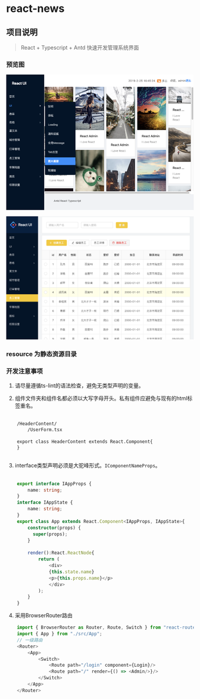 # react-news

## 项目说明

> React + Typescript + Antd 快速开发管理系统界面

### 预览图

[![React-Ui](https://github.com/guobin211/react-news/blob/master/images/react.png)](https://github.com/guobin211/react-news)


[![React-Ui](https://github.com/guobin211/react-news/blob/master/images/img.png)](https://github.com/guobin211/react-news)

### resource 为静态资源目录


### 开发注意事项

1. 请尽量遵循ts-lint的语法检查，避免无类型声明的变量。

2. 组件文件夹和组件名都必须以大写字母开头。私有组件应避免与现有的html标签重名。

```
    
    /HeaderContent/
        /UserForm.tsx
        
    export class HeaderContent extends React.Component{ 
    }
    
```

3. interface类型声明必须是大驼峰形式。`IComponentNameProps`。
   
```ts jsx

    export interface IAppProps {
        name: string;
    }
    interface IAppState {
        name: string;
    }
    export class App extends React.Component<IAppProps, IAppState>{
        constructor(props) {
          super(props);
        }
        
        render():React.ReactNode{
            return (
                <div>
                {this.state.name}
                <p>{this.props.name}</p>
                </div>
            );
        }
    }

```

4. 采用BrowserRouter路由

```ts
    import { BrowserRouter as Router, Route, Switch } from "react-router-dom";
    import { App } from "./src/App";
    // 一级路由
    <Router>
        <App>
            <Switch>
                <Route path="/login" component={Login}/>
                <Route path="/" render={() => <Admin/>}/>
            </Switch>
        </App>
    </Router>
    
```
